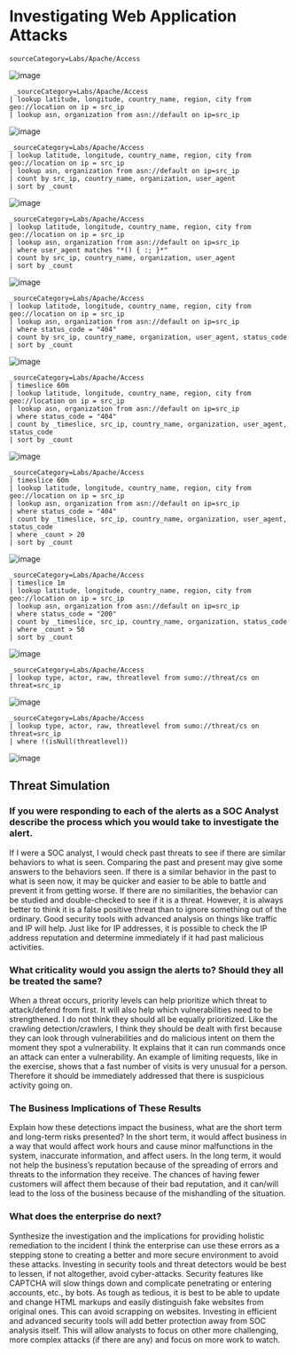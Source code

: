 # Investigating Web Application Attacks

    sourceCategory=Labs/Apache/Access

![image](https://github.com/gabizzle/Intrusion-Detection/assets/67624149/3582db80-6e0a-4460-adb9-4ece0ac0468f)
 
     _sourceCategory=Labs/Apache/Access
    | lookup latitude, longitude, country_name, region, city from geo://location on ip = src_ip
    | lookup asn, organization from asn://default on ip=src_ip

![image](https://github.com/gabizzle/Intrusion-Detection/assets/67624149/a058174a-f75e-4050-8db9-8bb58410eb7d)

    _sourceCategory=Labs/Apache/Access
    | lookup latitude, longitude, country_name, region, city from geo://location on ip = src_ip
    | lookup asn, organization from asn://default on ip=src_ip
    | count by src_ip, country_name, organization, user_agent
    | sort by _count

![image](https://github.com/gabizzle/Intrusion-Detection/assets/67624149/a6457449-6229-466d-87f0-a9462f9a33cc)

    _sourceCategory=Labs/Apache/Access
    | lookup latitude, longitude, country_name, region, city from geo://location on ip = src_ip
    | lookup asn, organization from asn://default on ip=src_ip
    | where user_agent matches "*() { :; }*"
    | count by src_ip, country_name, organization, user_agent
    | sort by _count

![image](https://github.com/gabizzle/Intrusion-Detection/assets/67624149/853f2fa0-09da-43ee-8ea3-9ba403d9f501)

    _sourceCategory=Labs/Apache/Access
    | lookup latitude, longitude, country_name, region, city from geo://location on ip = src_ip
    | lookup asn, organization from asn://default on ip=src_ip
    | where status_code = "404"
    | count by src_ip, country_name, organization, user_agent, status_code
    | sort by _count

![image](https://github.com/gabizzle/Intrusion-Detection/assets/67624149/c53cdfb3-c7ba-4e65-8cbd-e4b9af2556b2)

    _sourceCategory=Labs/Apache/Access 
    | timeslice 60m 
    | lookup latitude, longitude, country_name, region, city from geo://location on ip = src_ip 
    | lookup asn, organization from asn://default on ip=src_ip
    | where status_code = "404"
    | count by _timeslice, src_ip, country_name, organization, user_agent, status_code 
    | sort by _count 
 
![image](https://github.com/gabizzle/Intrusion-Detection/assets/67624149/1cebe28d-ede1-43ef-9d9a-2bcb15de70dc)

    _sourceCategory=Labs/Apache/Access
    | timeslice 60m
    | lookup latitude, longitude, country_name, region, city from geo://location on ip = src_ip 
    | lookup asn, organization from asn://default on ip=src_ip
    | where status_code = "404"
    | count by _timeslice, src_ip, country_name, organization, user_agent, status_code
    | where _count > 20
    | sort by _count 
 
![image](https://github.com/gabizzle/Intrusion-Detection/assets/67624149/a3aa4b1b-0c66-4f14-a7a0-c907e19b6cb8)

    _sourceCategory=Labs/Apache/Access 
    | timeslice 1m 
    | lookup latitude, longitude, country_name, region, city from geo://location on ip = src_ip 
    | lookup asn, organization from asn://default on ip=src_ip
    | where status_code = "200"
    | count by _timeslice, src_ip, country_name, organization, status_code 
    | where _count > 50 
    | sort by _count 

![image](https://github.com/gabizzle/Intrusion-Detection/assets/67624149/f54006d5-0336-4f88-8387-66e5912be0ca)
 
    _sourceCategory=Labs/Apache/Access
    | lookup type, actor, raw, threatlevel from sumo://threat/cs on threat=src_ip

![image](https://github.com/gabizzle/Intrusion-Detection/assets/67624149/769498db-8214-4015-ab76-f2b4cd57bb2b)

    _sourceCategory=Labs/Apache/Access
    | lookup type, actor, raw, threatlevel from sumo://threat/cs on threat=src_ip 
    | where !(isNull(threatlevel))

![image](https://github.com/gabizzle/Intrusion-Detection/assets/67624149/8a4d37c4-a156-4c9a-8776-9973c014c7f6)

## Threat Simulation 
### If you were responding to each of the alerts as a SOC Analyst describe the process which you would take to investigate the alert.
If I were a SOC analyst, I would check past threats to see if there are similar behaviors to what is seen. Comparing the past and present may give some answers to the behaviors seen. If there is a similar behavior in the past to what is seen now, it may be quicker and easier to be able to battle and prevent it from getting worse. If there are no similarities, the behavior can be studied and double-checked to see if it is a threat. However, it is always better to think it is a false positive threat than to ignore something out of the ordinary. Good security tools with advanced analysis on things like traffic and IP will help. Just like for IP addresses, it is possible to check the IP address reputation and determine immediately if it had past malicious activities. 

### What criticality would you assign the alerts to? Should they all be treated the same? 
When a threat occurs, priority levels can help prioritize which threat to attack/defend from first. It will also help which vulnerabilities need to be strengthened. I do not think they should all be equally prioritized. Like the crawling detection/crawlers, I think they should be dealt with first because they can look through vulnerabilities and do malicious intent on them the moment they spot a vulnerability. It explains that it can run commands once an attack can enter a vulnerability. An example of limiting requests, like in the exercise, shows that a fast number of visits is very unusual for a person. Therefore it should be immediately addressed that there is suspicious activity going on.

### The Business Implications of These Results 
Explain how these detections impact the business, what are the short term and long-term risks presented?
In the short term, it would affect business in a way that would affect work hours and cause minor malfunctions in the system, inaccurate information, and affect users. In the long term, it would not help the business’s reputation because of the spreading of errors and threats to the information they receive. The chances of having fewer customers will affect them because of their bad reputation, and it can/will lead to the loss of the business because of the mishandling of the situation.

### What does the enterprise do next?
Synthesize the investigation and the implications for providing holistic remediation to the incident 
I think the enterprise can use these errors as a stepping stone to creating a better and more secure environment to avoid these attacks. Investing in security tools and threat detectors would be best to lessen, if not altogether, avoid cyber-attacks. Security features like CAPTCHA will slow things down and complicate penetrating or entering accounts, etc., by bots. As tough as tedious, it is best to be able to update and change HTML markups and easily distinguish fake websites from original ones. This can avoid scrapping on websites. Investing in efficient and advanced security tools will add better protection away from SOC analysis itself. This will allow analysts to focus on other more challenging, more complex attacks (if there are any) and focus on more work to watch.
